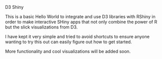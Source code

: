 D3 Shiny

This is a basic Hello World to integrate and use D3 libraries with RShiny in order to make interactive SHiny apps that not only combine the power of R but the slick visualizations from D3.

I have kept it very simple and tried to avoid shortcuts to ensure anyone wanting to try this out can easily figure out how to get started. 

More functionality and cool visualizations will be added soon.


